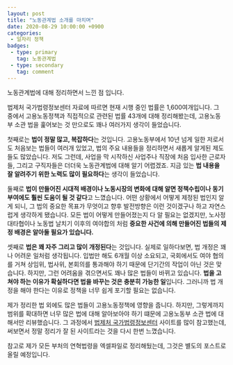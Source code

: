 ```yaml
---
layout: post
title: "노동관계법 소개를 마치며"
date: 2020-08-29 10:00:00 +0900
categories: 
 - 일자리 정책
badges:
 - type: primary
   tag: 노동관계법
 - type: secondary
   tag: comment
---
```


노동관계법에 대해 정리하면서 느낀 점 입니다.

<!--more-->

법제처 국가법령정보센터 자료에 따르면 현재 시행 중인 법률은 1,600여개입니다. 그 중에서 고용노동정책과 직접적으로 관련된 법률 43개에 대해 정리해봤는데,
고용노동부 소관 법을 훑어보는 것 만으로도 꽤나 여러가지 생각이 들었습니다.

첫째로는 **법이 정말 많고, 복잡하다**는 것입니다.
고용노동부에서 10년 넘게 일한 저로서도 처음보는 법들이 여러개 있었고, 법의 주요 내용들을 정리하면서 새롭게 알게된 제도들도 많았습니다.
저도 그런데, 사업을 막 시작하신 사업주나 직장에 처음 입사한 근로자들, 그리고 구직자들은 더더욱 노동관계법에 대해 알기 어렵겠죠.
지금 있는 **법 내용을 잘 알려주기 위한 노력도 많이 필요하다**는 생각이 들었습니다.

둘째로 **법이 만들어진 시대적 배경이나 노동시장의 변화에 대해 알면 정책수립이나 동기부여에도 훨씬 도움이 될 것 같다**고 느꼈습니다.
어떤 상황에서 어떻게 제정된 법인지 알게 되니, 그 법의 중요한 목표가 무엇이고 향후 발전방향은 이런 것이겠구나 하고 자연스럽게 생각하게 됐습니다.
모든 법이 어떻게 만들어졌는지 다 알 필요는 없겠지만, 노사정대타협이나 노동법 날치기 이후의 여야합의 처럼 **중요한 사건에 의해 만들어진 법들의 제정 배경은 알아둘 필요가 있습니다.**

셋째로 **법은 꽤 자주 그리고 많이 개정된다**는 것입니다.
실제로 일하다보면, 법 개정은 꽤나 어려운 일처럼 생각됩니다. 입법만 해도 6개월 이상 소요되고, 국회에서도 여야 협의를 거쳐 상임위, 법사위, 본회의를 통과해야 하기 때문에 단기간의 작업이 아닌 것은 맞습니다. 
하지만, 그런 어려움을 겪으면서도 꽤나 많은 법들이 바뀌고 있습니다. **법을 고쳐야 하는 이유가 확실하다면 법을 바꾸는 것은 충분히 가능한 일**입니다.
그러니까 법 개정을 해야 한다는 이유로 정책을 너무 쉽게 포기할 필요는 없습니다.

제가 정리한 법 외에도 많은 법들이 고용노동정책에 영향을 줍니다. 하지만, 그렇게까지 범위를 확대하면 너무 많은 법에 대해 알아보아야 하기 떄문에 고용노동부 소관 법에 대해서만 리뷰했습니다.
그 과정에서 [법제처 국가법령정보센터](http://www.law.go.kr/LSW/main.html) 사이트를 많이 참고했는데, 써보면서 정말 정리가 잘 된 사이트라는 것을 다시 한번 느꼈습니다.

참고로 제가 모든 부처의 연혁법령을 엑셀파일로 정리해뒀는데, 그것은 별도의 포스트로 올릴 예정입니다.
